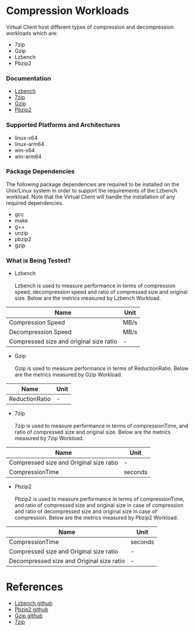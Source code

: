 ﻿# Compression Workloads
Virtual Client host different types of compression and decompression workloads which are:
 * 7zip
 * Gzip
 * Lzbench
 * Pbzip2

### Documentation
* [Lzbench](./Lzbench.md)
* [7zip](./7zip.md)
* [Gzip](./Gzip.md)
* [Pbzip2](./Pbzip2.md)


### Supported Platforms and Architectures
* linux-x64
* linux-arm64
* win-x64
* win-arm64

### Package Dependencies
The following package dependencies are required to be installed on the Unix/Linux system in order to support the requirements
of the Lzbench workload. Note that the Virtual Client will handle the installation of any required dependencies.

* gcc
* make
* g++
* unzip
* pbzip2
* gzip

### What is Being Tested?
* Lzbench
<br/><br/>
Lzbench is used to measure performance in terms of compression speed, decompression speed and ratio of compressed size and original size. Below are the metrics measured by Lzbench Workload.

| Name                                  |   Unit     |
|--------------------------------------|-----------|
| Compression Speed         | MB/s  |
| Decompression Speed         | MB/s  |
| Compressed size and original size ratio        | -  |

* Gzip
<br/><br/>
	Gzip is used to measure performance in terms of ReductionRatio. Below are the metrics measured by Gzip Workload.

| Name                                  |   Unit     |
|--------------------------------------|-----------|
| ReductionRatio       | -  |


* 7zip 
 <br/><br/>
7zip is used to measure performance in terms of compressionTime, and ratio of compressed size and original size. Below are the metrics measured by 7zip Workload.

| Name                                  |   Unit     |
|--------------------------------------|-----------|
| Compressed size and Original size ratio        | -  |
| CompressionTime   | seconds |

* Pbzip2 
 <br/><br/>
Pbzip2 is used to measure performance in terms of compressionTime, and ratio of compressed size and original size in case of compression and ratio of decompressed size and original size in case of compression. Below are the metrics measured by Pbzip2 Workload.

| Name                                  |   Unit     |
|--------------------------------------|-----------|
| CompressionTime         | seconds  |
| Compressed size and Original size ratio        | -  |
| Decompressed size and Original size ratio | - |

# References
* [Lzbench github](https://github.com/inikep/lzbench)
* [Pbzip2 github](http://compression.ca/pbzip2/)
* [Gzip github](https://www.gzip.org/)
* [7zip](https://www.7-zip.org/)

